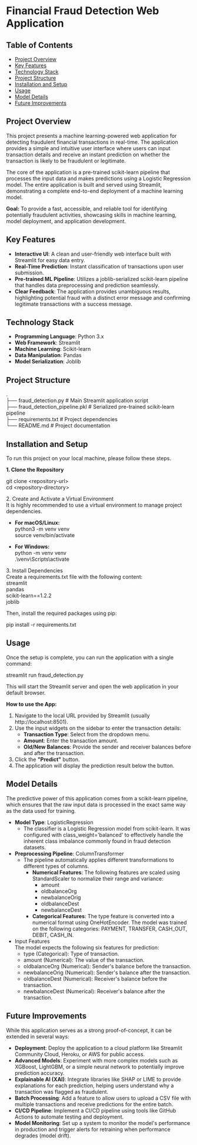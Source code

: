 # **Financial Fraud Detection Web Application**

## **Table of Contents**

* [Project Overview](https://www.google.com/search?q=%23project-overview)  
* [Key Features](https://www.google.com/search?q=%23key-features)  
* [Technology Stack](https://www.google.com/search?q=%23technology-stack)  
* [Project Structure](https://www.google.com/search?q=%23project-structure)  
* [Installation and Setup](https://www.google.com/search?q=%23installation-and-setup)  
* [Usage](https://www.google.com/search?q=%23usage)  
* [Model Details](https://www.google.com/search?q=%23model-details)  
* [Future Improvements](https://www.google.com/search?q=%23future-improvements)

## **Project Overview**

This project presents a machine learning-powered web application for detecting fraudulent financial transactions in real-time. The application provides a simple and intuitive user interface where users can input transaction details and receive an instant prediction on whether the transaction is likely to be fraudulent or legitimate.

The core of the application is a pre-trained scikit-learn pipeline that processes the input data and makes predictions using a Logistic Regression model. The entire application is built and served using Streamlit, demonstrating a complete end-to-end deployment of a machine learning model.

**Goal:** To provide a fast, accessible, and reliable tool for identifying potentially fraudulent activities, showcasing skills in machine learning, model deployment, and application development.

## **Key Features**

* **Interactive UI**: A clean and user-friendly web interface built with Streamlit for easy data entry.  
* **Real-Time Prediction**: Instant classification of transactions upon user submission.  
* **Pre-trained ML Pipeline**: Utilizes a joblib-serialized scikit-learn pipeline that handles data preprocessing and prediction seamlessly.  
* **Clear Feedback**: The application provides unambiguous results, highlighting potential fraud with a distinct error message and confirming legitimate transactions with a success message.

## **Technology Stack**

* **Programming Language**: Python 3.x  
* **Web Framework**: Streamlit  
* **Machine Learning**: Scikit-learn  
* **Data Manipulation**: Pandas  
* **Model Serialization**: Joblib

## **Project Structure**

.  
├── fraud\_detection.py             \# Main Streamlit application script  
├── fraud\_detection\_pipeline.pkl   \# Serialized pre-trained scikit-learn pipeline  
├── requirements.txt               \# Project dependencies  
└── README.md                      \# Project documentation

## **Installation and Setup**

To run this project on your local machine, please follow these steps.

**1\. Clone the Repository**

git clone \<repository-url\>  
cd \<repository-directory\>

2\. Create and Activate a Virtual Environment  
It is highly recommended to use a virtual environment to manage project dependencies.

* **For macOS/Linux:**  
  python3 \-m venv venv  
  source venv/bin/activate

* **For Windows:**  
  python \-m venv venv  
  .\\venv\\Scripts\\activate

3\. Install Dependencies  
Create a requirements.txt file with the following content:  
streamlit  
pandas  
scikit-learn==1.2.2  
joblib

Then, install the required packages using pip:

pip install \-r requirements.txt

## **Usage**

Once the setup is complete, you can run the application with a single command:

streamlit run fraud\_detection.py

This will start the Streamlit server and open the web application in your default browser.

**How to use the App:**

1. Navigate to the local URL provided by Streamlit (usually http://localhost:8501).  
2. Use the input widgets on the sidebar to enter the transaction details:  
   * **Transaction Type**: Select from the dropdown menu.  
   * **Amount**: Enter the transaction amount.  
   * **Old/New Balances**: Provide the sender and receiver balances before and after the transaction.  
3. Click the **"Predict"** button.  
4. The application will display the prediction result below the button.

## **Model Details**

The predictive power of this application comes from a scikit-learn pipeline, which ensures that the raw input data is processed in the exact same way as the data used for training.

* **Model Type**: LogisticRegression  
  * The classifier is a Logistic Regression model from scikit-learn. It was configured with class\_weight='balanced' to effectively handle the inherent class imbalance commonly found in fraud detection datasets.  
* **Preprocessing Pipeline**: ColumnTransformer  
  * The pipeline automatically applies different transformations to different types of columns.  
    * **Numerical Features**: The following features are scaled using StandardScaler to normalize their range and variance:  
      * amount  
      * oldbalanceOrg  
      * newbalanceOrig  
      * oldbalanceDest  
      * newbalanceDest  
    * **Categorical Features**: The type feature is converted into a numerical format using OneHotEncoder. The model was trained on the following categories: PAYMENT, TRANSFER, CASH\_OUT, DEBIT, CASH\_IN.  
* Input Features  
  The model expects the following six features for prediction:  
  * type (Categorical): Type of transaction.  
  * amount (Numerical): The value of the transaction.  
  * oldbalanceOrg (Numerical): Sender's balance before the transaction.  
  * newbalanceOrig (Numerical): Sender's balance after the transaction.  
  * oldbalanceDest (Numerical): Receiver's balance before the transaction.  
  * newbalanceDest (Numerical): Receiver's balance after the transaction.

## **Future Improvements**

While this application serves as a strong proof-of-concept, it can be extended in several ways:

* **Deployment**: Deploy the application to a cloud platform like Streamlit Community Cloud, Heroku, or AWS for public access.  
* **Advanced Models**: Experiment with more complex models such as XGBoost, LightGBM, or a simple neural network to potentially improve prediction accuracy.  
* **Explainable AI (XAI)**: Integrate libraries like SHAP or LIME to provide explanations for each prediction, helping users understand why a transaction was flagged as fraudulent.  
* **Batch Processing**: Add a feature to allow users to upload a CSV file with multiple transactions and receive predictions for the entire batch.  
* **CI/CD Pipeline**: Implement a CI/CD pipeline using tools like GitHub Actions to automate testing and deployment.  
* **Model Monitoring**: Set up a system to monitor the model's performance in production and trigger alerts for retraining when performance degrades (model drift).